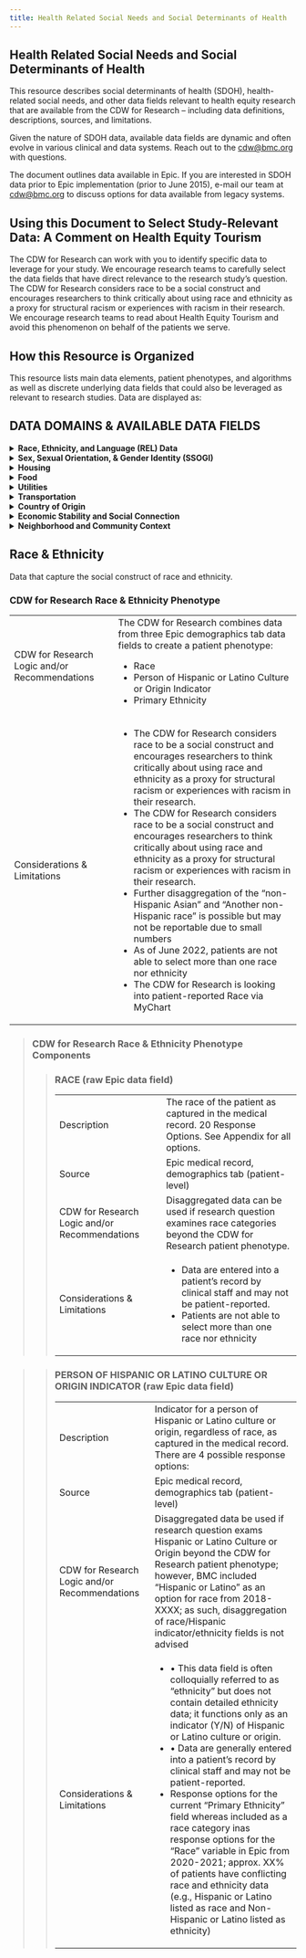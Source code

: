 ```yaml
---
title: Health Related Social Needs and Social Determinants of Health
---
```


  
## Health Related Social Needs and Social Determinants of Health
This resource describes social determinants of health (SDOH), health-related social needs, and other data fields relevant to health equity research that are available from the CDW for Research – including data definitions, descriptions, sources, and limitations.

Given the nature of SDOH data, available data fields are dynamic and often evolve in various clinical and data systems. Reach out to the [cdw@bmc.org](mailto:cdw@bmc.org) with questions.

The document outlines data available in Epic. If you are interested in SDOH data prior to Epic implementation (prior to June 2015), e-mail our team at [cdw@bmc.org](mailto:cdw@bmc.org) to discuss options for data available from legacy systems.

## Using this Document to Select Study-Relevant Data: A Comment on Health Equity Tourism

The CDW for Research can work with you to identify specific data to leverage for your study. We encourage research teams to carefully select the data fields that have direct relevance to the research study’s question. The CDW for Research considers race to be a social construct and encourages researchers to think critically about using race and ethnicity as a proxy for structural racism or experiences with racism in their research. We encourage research teams to read about Health Equity Tourism  and avoid this phenomenon on behalf of the patients we serve. 

## How this Resource is Organized 

This resource lists main data elements, patient phenotypes, and algorithms as well as discrete underlying data fields that could also be leveraged as relevant to research studies. Data are displayed as:

## **DATA DOMAINS & AVAILABLE DATA FIELDS**

<details>
  <summary><b>Race, Ethnicity, and Language (REL) Data</b></summary>
  <ul>
<li> CDW for Research Race and Ethnicity Phenotype </li>
<li> Primary Race </li>
<li> Hispanic or Latino culture or origin indicator (Y/N) </li>
<li> Primary Language </li>
<li> Patient Needs Interpreter Flag </li>
<li> Interpreter Usage data </li>
     </ul>
</details>

<details>
  <summary><b>Sex, Sexual Orientation, & Gender Identity (SSOGI)</b></summary>
  <ul>
<li> Sex (assigned at birth) </li>
<li> Gender Identity </li>
<li> Pronouns </li>
<li> Sexual Orientation </li>
<li> Surgical Procedures </li>
     </ul>
</details>
 
<details>
   <summary><b>Housing</b></summary>
  <ul>
<li> CDW for Research housing algorithm </li>
<li> BMC THRIVE Screening: Housing question </li>
<li> BMC THRIVE Resources: Housing/Shelter resources requested by patient </li>
<li> Epic patient & encounter homeless flags </li>
<li> ICD-10 codes (encounter & problem list diagnoses) </li>
</ul>
</details>

<details>
 <summary><b>Food</b></summary>
  <ul>
<li> CDW for Research food insecurity & BMC food pantry use algorithm </li>
<li> BMC Preventative Food Pantry referrals, letters, & orders </li>
<li> BMC THRIVE Screening: Food insecurity risk (2-item Hunger Vital Sign) and food emergency questions </li>
<li> BMC THRIVE Resources: Food resources requested by patient </li>
<li>	ICD-10 codes (encounter & problem list diagnoses) </li>

</ul>
</details>

<details>
   <summary><b>Utilities</b></summary>
<ul>
<li> BMC THRIVE Screening: Trouble paying for heat or electricity question </li>
<li> BMC THRIVE Resources: Utilities resources requested by patient </li>
<li> Utilities Shut-off Protection Letter Issuance </li> </ul>

</details>

<details>
  <summary><b>Transportation</b></summary>

  <ul>
<li>  BMC THRIVE Screening: Trouble paying for transportation question </li> 
<li>  BMC THRIVE Resources: Transportation to medical appointments resources requested by patient</li> 
<li>  Documentation of MassHealth Provider Request for Transportation (PT1) </li> 

</ul>

</details>

<details>
  <summary><b>Country of Origin</b></summary>

  <ul>
<li>  Birthplace </li>
<li> Country of Origin </li>
  </ul>
  
</details>

<details>
  <summary><b>Economic Stability and Social Connection</b></summary>
  
<ul>
  
<li>	Primary Health Insurance </li>
<li>	Secondary Health Insurance </li>
<li>	Marital status</li>
<li>	Income </li>
<li>	Highest Education Level</li>
<li>	BMC THRIVE Screening: Interested in more education question </li>
<li>	BMC THRIVE Resources: Education resources requested by patient</li>
<li>	Insurance</li>
<li>	Occupation</li>
<li>	BMC THRIVE Screening: Currently unemployed and looking for a job question</li>
<li>	BMC THRIVE Resources: Job search/training resources requested by patient</li>
<li>	BMC THRIVE Screening: Trouble paying for medications</li>
<li>	BMC THRIVE Resources: Paying for medicine resources requested by patient.</li>
<li>	BMC THRIVE Screening: Trouble Paying for Medications</li>

</ul>

</details>

<details>
   <summary><b>Neighborhood and Community Context</b></summary>

<ul>
<li>	Census tract level geocoding</li>
<li>	CDC Social Vulnerability Index (SVI)</li>

</ul>

</details>


## Race & Ethnicity
Data that capture the social construct of race and ethnicity.



### **CDW for Research Race & Ethnicity Phenotype**

|||
|:----------- | :----------- |
| CDW for Research Logic and/or Recommendations | The CDW for Research combines data from three Epic demographics tab data fields to create a patient phenotype:<ul><li>Race</li><li>Person of Hispanic or Latino Culture or Origin Indicator </li> <li>Primary Ethnicity</li></ul>|
| Considerations & Limitations |<ul><li>The CDW for Research considers race to be a social construct and encourages researchers to think critically about using race and ethnicity as a proxy for structural racism or experiences with racism in their research.</li> <li>The CDW for Research considers race to be a social construct and encourages researchers to think critically about using race and ethnicity as a proxy for structural racism or experiences with racism in their research. </li> <li> Further disaggregation of the “non-Hispanic Asian” and “Another non-Hispanic race” is possible but may not be reportable due to small numbers</li><li>As of June 2022, patients are not able to select more than one race nor ethnicity </li><li>The CDW for Research is looking into patient-reported Race via MyChart </li>
</ul>

>### **CDW for Research Race & Ethnicity Phenotype Components**
>>### **RACE (raw Epic data field)**
>>
>>|||
>>|:----------- | :----------- |
>>| Description | The race of the patient as captured in the medical record. 20 Response Options. See Appendix for all options.|
>>| Source |Epic medical record, demographics tab (patient-level)|
>>|  CDW for Research Logic and/or Recommendations |Disaggregated data can be used if research question examines race categories beyond the CDW for Research patient phenotype.|
>>|Considerations & Limitations|<ul><li>Data are entered into a patient’s record by clinical staff and may not be patient-reported.</li> <li>Patients are not able to select more than one race nor ethnicity  </li> 
</ul>

>>### **PERSON OF HISPANIC OR LATINO CULTURE OR ORIGIN INDICATOR (raw Epic data field)**
>>
>>|||
>>|:----------- | :----------- |
>>| Description | Indicator for a person of Hispanic or Latino culture or origin, regardless of race, as captured in the medical record. There are 4 possible response options:|
>>| Source |Epic medical record, demographics tab (patient-level)|
>>|  CDW for Research Logic and/or Recommendations |Disaggregated data be used if research question exams Hispanic or Latino Culture or Origin beyond the CDW for Research patient phenotype; however, BMC included “Hispanic or Latino” as an option for race from 2018-XXXX; as such, disaggregation of race/Hispanic indicator/ethnicity fields is not advised|
>>|Considerations & Limitations|<ul><li>•	This data field is often colloquially referred to as “ethnicity” but does not contain detailed ethnicity data; it functions only as an indicator (Y/N) of Hispanic or Latino culture or origin. </li> <li>•	Data are generally entered into a patient’s record by clinical staff and may not be patient-reported. </li> <li>Response options for the current “Primary Ethnicity” field whereas included as a race category inas response options for the “Race” variable in Epic from 2020-2021; approx. XX% of patients have conflicting race and ethnicity data (e.g., Hispanic or Latino listed as race and Non-Hispanic or Latino listed as ethnicity)</li>
</ul>
